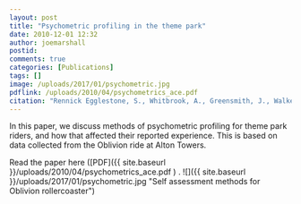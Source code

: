 ```yaml
---
layout: post
title: "Psychometric profiling in the theme park"
date: 2010-12-01 12:32
author: joemarshall
postid: 
comments: true
categories: [Publications]
tags: []
image: /uploads/2017/01/psychometric.jpg
pdflink: /uploads/2010/04/psychometrics_ace.pdf
citation: "Rennick Egglestone, S., Whitbrook, A., Greensmith, J., Walker, B., Benford, S., Marshall, J., Kirk, D., Schnadelbach, H., Irune, A. and Rowland, D. **Psychometric profiling in the theme park**, in ACM Computers in Entertainment, Volume 8, issue 3 (2010)"
---
```

In this paper, we discuss methods of psychometric profiling for theme park riders, and how that affected their reported experience. This is based on data collected from the Oblivion ride at Alton Towers.

Read the paper here ([PDF]({{ site.baseurl }}/uploads/2010/04/psychometrics_ace.pdf ) .
![]({{ site.baseurl }}/uploads/2017/01/psychometric.jpg "Self assessment methods for Oblivion rollercoaster")